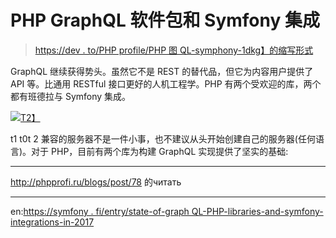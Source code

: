 # PHP GraphQL 软件包和 Symfony 集成

> [https://dev . to/PHP profile/PHP 图 QL-symphony-1dkg】的缩写形式](https://dev.to/phpprofi/php-graphql-----symfony-1dkg)

GraphQL 继续获得势头。虽然它不是 REST 的替代品，但它为内容用户提供了 API 等。比通用 RESTful 接口更好的人机工程学。PHP 有两个受欢迎的库，两个都有班德拉与 Symfony 集成。

[![](../Images/375108e94b8f7760f745f3f84d6f4716.png)T2】](https://res.cloudinary.com/practicaldev/image/fetch/s--NKi8g-CF--/c_limit%2Cf_auto%2Cfl_progressive%2Cq_auto%2Cw_880/http://phpprofi.ru/resources/img/blogs/57ded605-9034-4b9b-9bea-9a290af51351.jpeg)

t1 t0t 2 兼容的服务器不是一件小事，也不建议从头开始创建自己的服务器(任何语言)。对于 PHP，目前有两个库为构建 GraphQL 实现提供了坚实的基础:

* * *

http://phpprofi.ru/blogs/post/78 的читать

* * *

en:[https://symfony . fi/entry/state-of-graph QL-PHP-libraries-and-symfony-integrations-in-2017](https://symfony.fi/entry/state-of-graphql-php-libraries-and-symfony-integrations-in-2017)